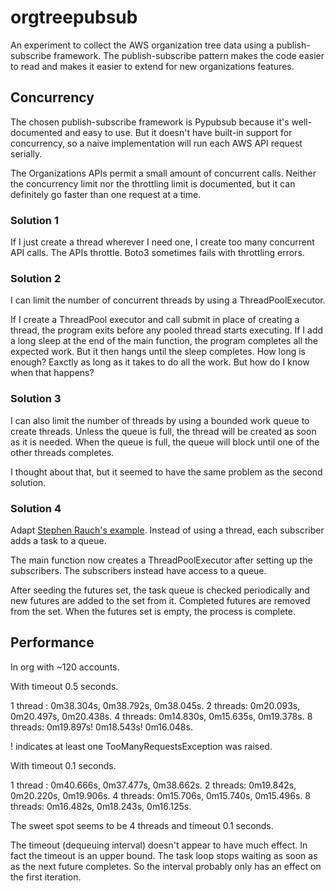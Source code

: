 # orgtreepubsub

An experiment to collect the AWS organization tree data using a
publish-subscribe framework. The publish-subscribe pattern makes the code easier
to read and makes it easier to extend for new organizations features.

## Concurrency

The chosen publish-subscribe framework is Pypubsub because it's well-documented
and easy to use. But it doesn't have built-in support for concurrency, so a
naive implementation will run each AWS API request serially.

The Organizations APIs permit a small amount of concurrent calls. Neither the
concurrency limit nor the throttling limit is documented, but it can definitely
go faster than one request at a time.

### Solution 1

If I just create a thread wherever I need one, I create too many concurrent API
calls. The APIs throttle. Boto3 sometimes fails with throttling errors.

### Solution 2

I can limit the number of concurrent threads by using a ThreadPoolExecutor.

If I create a ThreadPool executor and call submit in place of creating a thread,
the program exits before any pooled thread starts executing. If I add a long
sleep at the end of the main function, the program completes all the expected
work. But it then hangs until the sleep completes. How long is enough? Eaxctly
as long as it takes to do all the work. But how do I know when that happens?

### Solution 3

I can also limit the number of threads by using a bounded work queue to create
threads. Unless the queue is full, the thread will be created as soon as it is
needed. When the queue is full, the queue will block until one of the other
threads completes.

I thought about that, but it seemed to have the same problem as the second
solution.

### Solution 4

Adapt [Stephen Rauch's example](https://stackoverflow.com/a/41654240/111424).
Instead of using a thread, each subscriber adds a task to a queue.

The main function now creates a ThreadPoolExecutor after setting up the
subscribers. The subscribers instead have access to a queue.

After seeding the futures set, the task queue is checked periodically and new
futures are added to the set from it. Completed futures are removed from the
set. When the futures set is empty, the process is complete.

## Performance

In org with ~120 accounts.

With timeout 0.5 seconds.

1 thread : 0m38.304s, 0m38.792s, 0m38.045s.
2 threads: 0m20.093s, 0m20.497s, 0m20.438s.
4 threads: 0m14.830s, 0m15.635s, 0m19.378s.
8 threads: 0m19.897s! 0m18.543s! 0m16.048s.

! indicates at least one TooManyRequestsException was raised.

With timeout 0.1 seconds.

1 thread : 0m40.666s, 0m37.477s, 0m38.662s.
2 threads: 0m19.842s, 0m20.220s, 0m19.906s.
4 threads: 0m15.706s, 0m15.740s, 0m15.496s.
8 threads: 0m16.482s, 0m18.243s, 0m16.125s.

The sweet spot seems to be 4 threads and timeout 0.1 seconds.

The timeout (dequeuing interval) doesn't appear to have much effect. In fact the
timeout is an upper bound. The task loop stops waiting as soon as as the next
future completes. So the interval probably only has an effect on the first
iteration.
